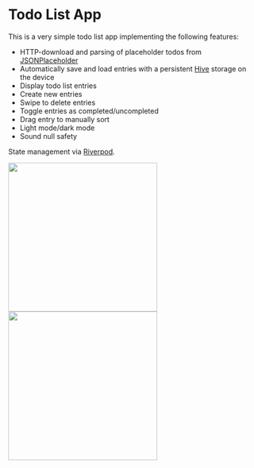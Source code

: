 # Todo List App

This is a very simple todo list app implementing the following features:

- HTTP-download and parsing of placeholder todos from [JSONPlaceholder](https://jsonplaceholder.typicode.com/todos)
- Automatically save and load entries with a persistent [Hive](https://pub.dev/packages/hive) storage on the device
- Display todo list entries
- Create new entries
- Swipe to delete entries
- Toggle entries as completed/uncompleted
- Drag entry to manually sort
- Light mode/dark mode
- Sound null safety

State management via [Riverpod](https://pub.dev/packages/riverpod).

<img src="https://user-images.githubusercontent.com/43643339/145316166-a369d7eb-9213-438f-9b50-946597dd6228.png" width="300"> <img src="https://user-images.githubusercontent.com/43643339/145317331-68d9ed93-4af6-46bc-ba8e-7f9fddc80ee7.png" width="300">
